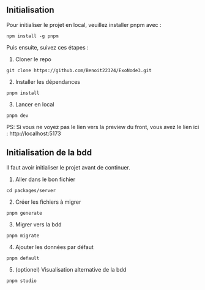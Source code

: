 ## Initialisation
Pour initialiser le projet en local, veuillez installer pnpm avec :
```
npm install -g pnpm
```
Puis ensuite, suivez ces étapes :
1. Cloner le repo
```
git clone https://github.com/Benoit22324/ExoNode3.git
```
2. Installer les dépendances
```
pnpm install
```
3. Lancer en local
```
pnpm dev
```
PS: Si vous ne voyez pas le lien vers la preview du front, vous avez le lien ici :
http://localhost:5173

## Initialisation de la bdd
Il faut avoir initialiser le projet avant de continuer.

1. Aller dans le bon fichier
```
cd packages/server
```
2. Créer les fichiers à migrer
```
pnpm generate
```
3. Migrer vers la bdd
```
pnpm migrate
```
4. Ajouter les données par défaut
```
pnpm default
```
5. (optionel) Visualisation alternative de la bdd
```
pnpm studio
```